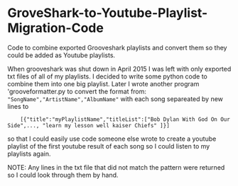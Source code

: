 # GroveShark-to-Youtube-Playlist-Migration-Code
Code to combine exported Grooveshark playlists and convert them so they could be added as Youtube playlists.


When grooveshark was shut down in  April 2015 I was left with only exported txt files of all of my playlists. I decided to write some python code to combine them into 
one big playlist. Later I wrote another program 'grooveformatter.py to convert the format from:
		<code>"SongName","ArtistName","AlbumName"</code> 
    with each song separeated by new lines to

		[{"title":"myPlaylistName","titleList":["Bob Dylan With God On Our Side",..., "learn my lesson well kaiser Chiefs" ]}]
so that I could easily use code someone else wrote to create a youtube playlist of the first youtube result of each song so I could listen to my playlists again. 

NOTE: Any lines in the txt file that did not match the pattern were returned so I could look through them by hand.

